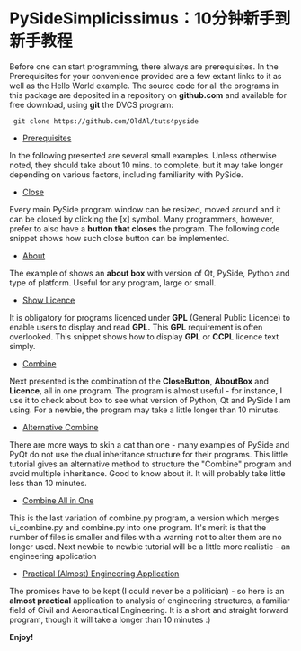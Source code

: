 # PySideSimplicissimus：10分钟新手到新手教程

Before one can start programming, there always are prerequisites. In the Prerequisites for your convenience provided are a few extant links to it as well as the Hello World example. The source code for all the programs in this package are deposited in a repository on **github.com** and available for free download, using **git** the DVCS program:

```
 git clone https://github.com/OldAl/tuts4pyside

```

- [Prerequisites](http://wiki.qt.io/PySideSimplicissimus_Module_1_Prerequisites)

In the following presented are several small examples. Unless otherwise noted, they should take about 10 mins. to complete, but it may take longer depending on various factors, including familiarity with PySide.

- [Close](http://wiki.qt.io/PySideSimplicissimus_Module_2_CloseButton)

Every main PySide program window can be resized, moved around and it can be closed by clicking the [x] symbol. Many programmers, however, prefer to also have a **button that closes** the program. The following code snippet shows how such close button can be implemented.

- [About](http://wiki.qt.io/PySideSimplicissimus_Module_3_AboutBox)

The example of shows an **about box** with version of Qt, PySide, Python and type of platform. Useful for any program, large or small.

- [Show Licence](http://wiki.qt.io/PySideSimplicissimus_Module_4_ShowLicence)

It is obligatory for programs licenced under **GPL** (General Public Licence) to enable users to display and read **GPL.** This **GPL** requirement is often overlooked. This snippet shows how to display **GPL** or **CCPL** licence text simply.

- [Combine](http://wiki.qt.io/PySideSimplicissimus_Module_5_Combine)

Next presented is the combination of the **CloseButton**, **AboutBox** and **Licence**, all in one program. The program is almost useful - for instance, I use it to check about box to see what version of Python, Qt and PySide I am using. For a newbie, the program may take a little longer than 10 minutes.

- [Alternative Combine](http://wiki.qt.io/PySideSimplicissimus_Module_6_AlternativeCombine)

There are more ways to skin a cat than one - many examples of PySide and PyQt do not use the dual inheritance structure for their programs. This little tutorial gives an alternative method to structure the "Combine" program and avoid multiple inheritance. Good to know about it. It will probably take little less than 10 minutes.

- [Combine All in One](http://wiki.qt.io/PySideSimplicissimus_Module_7_CombineAllIn1)

This is the last variation of combine.py program, a version which merges ui_combine.py and combine.py into one program. It's merit is that the number of files is smaller and files with a warning not to alter them are no longer used. Next newbie to newbie tutorial will be a little more realistic - an engineering application

- [Practical (Almost) Engineering Application](http://wiki.qt.io/PySide_Engineering_Application)

The promises have to be kept (I could never be a politician) - so here is an **almost practical** application to analysis of engineering structures, a familiar field of Civil and Aeronautical Engineering. It is a short and straight forward program, though it will take a longer than 10 minutes :)

**Enjoy!**